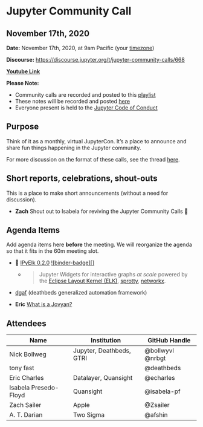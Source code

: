 # Jupyter Community Call
## November 17th, 2020

**Date:** November 17th, 2020, at 9am Pacific (your [timezone](https://arewemeetingyet.com/Los%20Angeles/2020-11-17/09:00/Jupyter%20Community%20Call))

**Discourse:** https://discourse.jupyter.org/t/jupyter-community-calls/668

**[Youtube Link](https://youtu.be/bko-v1ZZoig)**

**Please Note:**
- Community calls are recorded and posted to this [playlist](https://www.youtube.com/playlist?list=PLUrHeD2K9Cmkoamm4NjLmvXC4Y6E1o8SP)
- These notes will be recorded and posted [here](https://jupyter.readthedocs.io/en/latest/community/community-call-notes/index.html)
- Everyone present is held to the [Jupyter Code of Conduct](https://jupyter.org/conduct)

## Purpose

Think of it as a monthly, virtual JupyterCon. It’s a place to announce and share fun things happening in the Jupyter community.

For more discussion on the format of these calls, see the thread [here](https://discourse.jupyter.org/t/reviving-the-all-jupyter-team-meetings/423).

## Short reports, celebrations, shout-outs

This is a place to make short announcements (without a need for discussion). 

* **Zach** Shout out to Isabela for reviving the Jupyter Community Calls :tada:

## Agenda Items

Add agenda items here **before** the meeting. We will reorganize the agenda so that it fits in the 60m meeting slot.

* 🦌 [IPyElk 0.2.0](https://github.com/jupyrdf/ipyelk) [![binder-badge][]](https://mybinder.org/v2/gh/jupyrdf/ipyelk/42db3e3?urlpath=lab%2Ftree%2Fexamples%2F_index.ipynb)
  * > Jupyter Widgets for interactive graphs _at scale_ powered by the [Eclipse Layout Kernel (ELK)](https://github.com/kieler/elkjs), [sprotty](https://github.com/eclipse/sprotty), [networkx](https://networkx.github.io).

* [dgaf](https://github.com/deathbeds/dgaf) (deathbeds generalized automation framework)

* **Eric** [What is a Jovyan?](https://jupyter.readthedocs.io/en/latest/community/content-community.html#what-is-a-jovyan)

## Attendees

|   Name           |           Institution     | GitHub Handle                     |
|------------------|---------------------------|-----------------------------------|
| Nick Bollweg     | Jupyter, Deathbeds, GTRI  | @bollwyvl @nrbgt 
|    tony fast              |                           | @deathbeds
|Eric Charles | Datalayer, Quansight | @echarles |
| Isabela Presedo-Floyd  |Quansight            |@isabela-pf |
| Zach Sailer |  Apple  |  @Zsailer |
|A. T. Darian | Two Sigma | @afshin |
